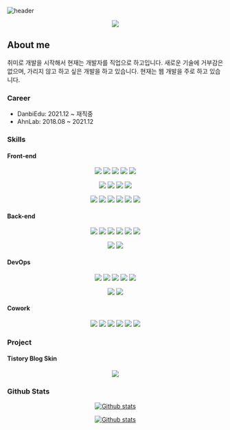 ![header](https://capsule-render.vercel.app/api?type=waving&color=0:7F7FD5,50:86A8E7,100:91EAE4&height=300&section=header&text=Taehong%20Kim&fontSize=90&animation=fadeIn&fontAlignY=38&desc=Web%20Developer&descAlignY=52&descAlign=72&fontColor=ffffff)

<p align="center">
  <a href="https://github.com/bluemiv">
    <img src="https://hits.seeyoufarm.com/api/count/incr/badge.svg?url=https%3A%2F%2Fgithub.com%2Fbluemiv&count_bg=%237F7FD5&title_bg=%237F7FD5&icon=iconify.svg&icon_color=%23E7E7E7&title=hits&edge_flat=false"/>
  </a>
</p>
  
## About me

취미로 개발을 시작해서 현재는 개발자를 직업으로 하고입니다. 새로운 기술에 거부감은 없으며, 가리지 않고 하고 싶은 개발을 하고 있습니다. 현재는 웹 개발을 주로 하고 있습니다.

### Career

- DanbiEdu: 2021.12 ~ 재직중
- AhnLab:   2018.08 ~ 2021.12

### Skills

#### Front-end

<p align="center">
  <a href="#front-end"><img src="https://img.shields.io/badge/HTML5-E34F26?style=flat-square&logo=HTML5&logoColor=white"/></a>
  <a href="#front-end"><img src="https://img.shields.io/badge/CSS3-1572B6?style=flat-square&logo=CSS3&logoColor=white"/></a>
  <a href="#front-end"><img src="https://img.shields.io/badge/SASS-CC6699?style=flat-square&logo=SASS&logoColor=white"/></a>
  <a href="#front-end"><img src="https://img.shields.io/badge/Less-1D365D?style=flat-square&logo=Less&logoColor=white"/></a>
  <a href="#front-end"><img src="https://img.shields.io/badge/Javascript-F7DF1E?style=flat-square&logo=Javascript&logoColor=white"/></a>
</p>
<p align="center">
  <a href="#front-end"><img src="https://img.shields.io/badge/TypeScript-3178C6?style=flat-square&logo=TypeScript&logoColor=white"/></a>
  <a href="#front-end"><img src="https://img.shields.io/badge/React-61DAFB?style=flat-square&logo=React&logoColor=white"/></a>
  <a href="#front-end"><img src="https://img.shields.io/badge/Redux-764ABC?style=flat-square&logo=Redux&logoColor=white"/></a>
  <a href="#front-end"><img src="https://img.shields.io/badge/ApolloGraphQL-311C87?style=flat-square&logo=ApolloGraphQL&logoColor=white"/></a>
</p>
<p align="center">
  <a href="#front-end"><img src="https://img.shields.io/badge/Prettier-F7B93E?style=flat-square&logo=Prettier&logoColor=white"/></a>
  <a href="#front-end"><img src="https://img.shields.io/badge/ESLint-4B32C3?style=flat-square&logo=ESLint&logoColor=white"/></a>
  <a href="#front-end"><img src="https://img.shields.io/badge/Babel-F9DC3E?style=flat-square&logo=Babel&logoColor=white"/></a>
  <a href="#front-end"><img src="https://img.shields.io/badge/Webpack-8DD6F9?style=flat-square&logo=Webpack&logoColor=white"/></a>
  <a href="#front-end"><img src="https://img.shields.io/badge/Rollup.js-EC4A3F?style=flat-square&logo=Rollup.js&logoColor=white"/></a>
  <a href="#front-end"><img src="https://img.shields.io/badge/Firebase-FFCA28?style=flat-square&logo=Firebase&logoColor=white"/></a>
</p>

#### Back-end


<p align="center">
  <a href="#back-end"><img src="https://img.shields.io/badge/PHP-777BB4?style=flat-square&logo=PHP&logoColor=white"/></a>
  <a href="#back-end"><img src="https://img.shields.io/badge/Java-007396?style=flat-square&logo=Java&logoColor=white"/></a>
  <a href="#back-end"><img src="https://img.shields.io/badge/SpringMVC-6DB33F?style=flat-square&logo=Spring&logoColor=white"/></a>
  <a href="#back-end"><img src="https://img.shields.io/badge/SpringMVC-6DB33F?style=flat-square&logo=Spring&logoColor=white"/></a>
  <a href="#back-end"><img src="https://img.shields.io/badge/SpringBoot-6DB33F?style=flat-square&logo=SpringBoot&logoColor=white"/></a>
  <a href="#back-end"><img src="https://img.shields.io/badge/SpringSecurity-6DB33F?style=flat-square&logo=SpringSecurity&logoColor=white"/></a>
</p>

<p align="center">
  <a href="#back-end"><img src="https://img.shields.io/badge/Python-3776AB?style=flat-square&logo=Python&logoColor=white"/></a>
  <a href="#back-end"><img src="https://img.shields.io/badge/Flask-000000?style=flat-square&logo=Flask&logoColor=white"/></a>
</p>


#### DevOps

<p align="center">
  <a href="#devops"><img src="https://img.shields.io/badge/Bamboo-0052CC?style=flat-square&logo=Bamboo&logoColor=white"/></a>
  <a href="#devops"><img src="https://img.shields.io/badge/Jenkins-D24939?style=flat-square&logo=Jenkins&logoColor=white"/></a>
  <a href="#devops"><img src="https://img.shields.io/badge/JFrog-41BF47?style=flat-square&logo=JFrog&logoColor=white"/></a>
  <a href="#devops"><img src="https://img.shields.io/badge/Grafana-F46800?style=flat-square&logo=Grafana&logoColor=white"/></a>
  <a href="#devops"><img src="https://img.shields.io/badge/Prometheus-E6522C?style=flat-square&logo=Prometheus&logoColor=white"/></a>
</p>

<p align="center">
  <a href="#devops"><img src="https://img.shields.io/badge/Docker-2496ED?style=flat-square&logo=Docker&logoColor=white"/></a>
  <a href="#devops"><img src="https://img.shields.io/badge/Kubernetes-326CE5?style=flat-square&logo=Kubernetes&logoColor=white"/></a>
</p>

#### Cowork


<p align="center">
  <a href="#cowork"><img src="https://img.shields.io/badge/Jira-0052CC?style=flat-square&logo=Jira&logoColor=white"/></a>
  <a href="#cowork"><img src="https://img.shields.io/badge/Confluence-172B4D?style=flat-square&logo=Confluence&logoColor=white"/></a>
  <a href="#cowork"><img src="https://img.shields.io/badge/Bitbucket-0052CC?style=flat-square&logo=Bitbucket&logoColor=white"/></a>
  <a href="#cowork"><img src="https://img.shields.io/badge/Github-181717?style=flat-square&logo=Github&logoColor=white"/></a>
  <a href="#cowork"><img src="https://img.shields.io/badge/Slack-4A154B?style=flat-square&logo=Slack&logoColor=white"/></a>
  <a href="#cowork"><img src="https://img.shields.io/badge/Teams-6264A7?style=flat-square&logo=Teams&logoColor=white"/></a>
</p>


### Project

#### Tistory Blog Skin

<p align="center">
<a href="https://github.com/bluemiv/tistory_berry_skin">
  <img src="https://github-readme-stats.vercel.app/api/pin/?username=bluemiv&repo=tistory_berry_skin&theme=tokyonight" />
</a>
</p>

### Github Stats

<p align="center">
<a href="#github-stats">
  <img src="https://github-readme-stats.vercel.app/api?username=bluemiv&show_icons=true&theme=tokyonight" alt="Github stats" />
</a>
</p>

<p align="center">
<a href="#github-stats">
  <img src="https://github-readme-stats.vercel.app/api/top-langs/?username=bluemiv&theme=tokyonight" alt="Github stats" />
</a>
</p>
